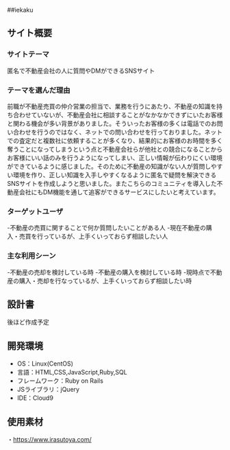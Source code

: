 ##iekaku

## サイト概要

### サイトテーマ
匿名で不動産会社の人に質問やDMができるSNSサイト

### テーマを選んだ理由
前職が不動産売買の仲介営業の担当で、業務を行うにあたり、不動産の知識を持ち合わせていないが、不動産会社に相談することがなかなかできずにいたお客様と関わる機会が多い背景がありました。そういったお客様の多くは電話でのお問い合わせを行うのではなく、ネットでの問い合わせを行っておりました。ネットでの査定だと複数社に依頼することが多くなり、結果的にお客様のお時間を多く奪うことになってしまうという点と不動産会社らが他社との競合になることからお客様にいい話のみを行うようになってしまい、正しい情報が伝わりにくい環境ができているように感じました。そのために不動産の知識がない人が質問しやすい環境を作り、正しい知識を入手しやすくなるように匿名で疑問を解決できるSNSサイトを作成しようと思いました。またこちらのコミュニティを導入した不動産会社にもDM機能を通して追客ができるサービスにしたいと考えています。

### ターゲットユーザ
-不動産の売買に関することで何か質問したいことがある人
-現在不動産の購入・売買を行っているが、上手くいっておらず相談したい人

### 主な利用シーン
-不動産の売却を検討している時
-不動産の購入を検討している時
-現時点で不動産の購入・売却を行なっているが、上手くいっておらず相談したい時
​
## 設計書
後ほど作成予定
​
## 開発環境
- OS：Linux(CentOS)
- 言語：HTML,CSS,JavaScript,Ruby,SQL
- フレームワーク：Ruby on Rails
- JSライブラリ：jQuery
- IDE：Cloud9
​
## 使用素材
・https://www.irasutoya.com/

